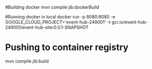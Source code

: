 #Building docker
 mvn compile jib:dockerBuild

#Running docker in local
docker run -p 8080:8080 -e GOOGLE_CLOUD_PROJECT='event-hub-249001' -t gcr.io/event-hub-249001/event-hub-site:0.0.1-SNAPSHOT

# Pushing to container registry
mvn compile jib:build
